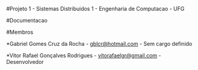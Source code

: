 #Projeto 1 - Sistemas Distribuidos 1 - Engenharia de Computacao - UFG

#Documentacao

#Membros

*Gabriel Gomes Cruz da Rocha - gblcr@hotmail.com - Sem cargo definido

*Vitor Rafael Gonçalves Rodrigues - vitorafaelgr@gmail.com - Desenvolvedor
